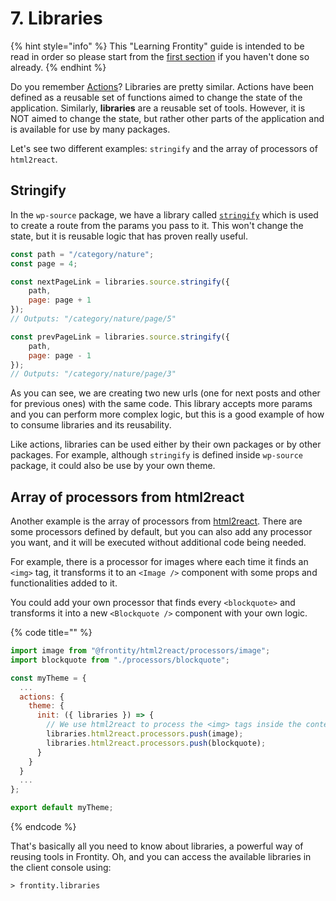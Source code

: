 # 7. Libraries

{% hint style="info" %}
This "Learning Frontity" guide is intended to be read in order so please start from the [first section](settings.md) if you haven't done so already.
{% endhint %}

Do you remember [Actions](actions.md)? Libraries are pretty similar. Actions have been defined as a reusable set of functions aimed to change the state of the application. Similarly, **libraries** are a reusable set of tools. However, it is NOT aimed to change the state, but rather other parts of the application and is available for use by many packages.

Let's see two different examples: `stringify` and the array of processors of `html2react`.

## Stringify

In the `wp-source` package, we have a library called [`stringify`](https://docs.frontity.org/api-reference-1/wordpress-source#stringify-path-page-query-hash) which is used to create a route from the params you pass to it. This won't change the state, but it is reusable logic that has proven really useful.

```javascript
const path = "/category/nature";
const page = 4;

const nextPageLink = libraries.source.stringify({
    path,
    page: page + 1
});
// Outputs: "/category/nature/page/5"

const prevPageLink = libraries.source.stringify({
    path,
    page: page - 1
});
// Outputs: "/category/nature/page/3"
```

As you can see, we are creating two new urls \(one for next posts and other for previous ones\) with the same code. This library accepts more params and you can perform more complex logic, but this is a good example of how to consume libraries and its reusability.

Like actions, libraries can be used either by their own packages or by other packages. For example, although `stringify` is defined inside `wp-source` package, it could also be use by your own theme.

## Array of processors from html2react

Another example is the array of processors from [html2react](). There are some processors defined by default, but you can also add any processor you want, and it will be executed without additional code being needed.

For example, there is a processor for images where each time it finds an `<img>` tag, it transforms it to an `<Image />` component with some props and functionalities added to it.

You could add your own processor that finds every `<blockquote>` and transforms it into a new `<Blockquote />` component with your own logic.

{% code title="" %}
```jsx
import image from "@frontity/html2react/processors/image";
import blockquote from "./processors/blockquote";

const myTheme = {
  ...
  actions: {
    theme: {
      init: ({ libraries }) => {
        // We use html2react to process the <img> tags inside the content HTML.
        libraries.html2react.processors.push(image);
        libraries.html2react.processors.push(blockquote);
      }
    }
  }
  ...
};

export default myTheme;
```
{% endcode %}

That's basically all you need to know about libraries, a powerful way of reusing tools in Frontity. Oh, and you can access the available libraries in the client console using:

```text
> frontity.libraries
```

